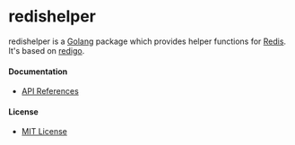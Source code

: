 # redishelper

redishelper is a [Golang](https://golang.org) package which provides helper functions for [Redis](http://redis.io/). It's based on [redigo](https://github.com/garyburd/redigo).

#### Documentation
* [API References](https://pkg.go.dev/github.com/northbright/redishelper)

#### License
* [MIT License](./LICENSE)
